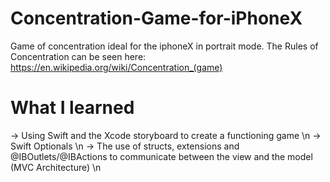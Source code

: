 # Concentration-Game-for-iPhoneX
Game of concentration ideal for the iphoneX in portrait mode.
The Rules of Concentration can be seen here: https://en.wikipedia.org/wiki/Concentration_(game)

# What I learned 
-> Using Swift and the Xcode storyboard to create a functioning game \n
-> Swift Optionals \n
-> The use of structs, extensions and @IBOutlets/@IBActions to communicate between the view and the model (MVC Architecture) \n

